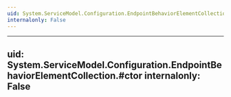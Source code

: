 ```yaml
---
uid: System.ServiceModel.Configuration.EndpointBehaviorElementCollection
internalonly: False
---
```


---
uid: System.ServiceModel.Configuration.EndpointBehaviorElementCollection.#ctor
internalonly: False
---
